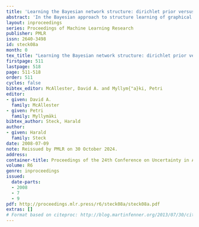 ```yaml
---
title: 'Learning the Bayesian network structure: dirichlet prior versus data'
abstract: 'In the Bayesian approach to structure learning of graphical models, the equivalent sample size (ESS) in the Dirichlet prior over the model parameters was recently shown to have an important effect on the maximum-a-posteriori estimate of the Bayesian network structure. In our first contribution, we theoretically analyze the case of large ESS-values, which complements previous work: among other results, we find that the presence of an edge in a Bayesian network is favoured over its absence even if both the Dirichlet prior and the data imply independence, as long as the conditional empirical distribution is notably different from uniform. In our second contribution, we focus on realistic ESS-values, and provide an analytical approximation to the ’optimal’ ESS-value in a predictive sense (its accuracy is also validated experimentally): this approximation provides an understanding as to which properties of the data have the main effect determining the ’optimal’ ESS-value.'
layout: inproceedings
series: Proceedings of Machine Learning Research
publisher: PMLR
issn: 2640-3498
id: steck08a
month: 0
tex_title: "Learning the Bayesian network structure: dirichlet prior versus data"
firstpage: 511
lastpage: 518
page: 511-518
order: 511
cycles: false
bibtex_editor: McAllester, David A. and Myllym{"a}ki, Petri
editor:
- given: David A.
  family: McAllester
- given: Petri
  family: Myllymäki
bibtex_author: Steck, Harald
author:
- given: Harald
  family: Steck 
date: 2008-07-09
note: Reissued by PMLR on 30 October 2024.
address:
container-title: Proceedings of the 24th Conference on Uncertainty in Artificial Intelligence
volume: R6
genre: inproceedings
issued:
  date-parts:
  - 2008
  - 7
  - 9
pdf: http://proceedings.mlr.press/r6/steck08a/steck08a.pdf
extras: []
# Format based on citeproc: http://blog.martinfenner.org/2013/07/30/citeproc-yaml-for-bibliographies/
---
```

